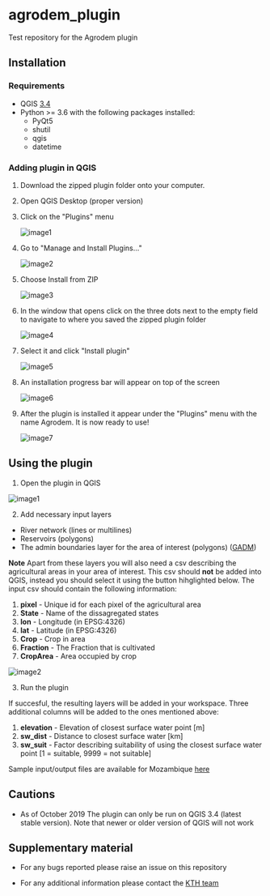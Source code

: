 # agrodem_plugin
Test repository for the Agrodem plugin

## Installation 

### Requirements

- QGIS [3.4](https://qgis.org/en/site/forusers/download.html)
- Python >= 3.6 with the following packages installed:
	- PyQt5
	- shutil
	- qgis
	- datetime

### Adding plugin in QGIS

1.	Download the zipped plugin folder onto your computer.
2.	Open QGIS Desktop (proper version)
3.	Click on the "Plugins" menu

	![image1](assets/installation/img/image1.jpg)

4.	Go to "Manage and Install Plugins..."

	![image2](assets/installation/img/image2.jpg)

5.	Choose Install from ZIP
 	
	![image3](assets/installation/img/image3.jpg)

6.	In the window that opens click on the three dots next to the empty field to navigate to where you saved the zipped plugin folder
	
	![image4](assets/installation/img/image4.jpg)

7.	Select it and click "Install plugin"
 	
	![image5](assets/installation/img/image5.jpg)

8.	An installation progress bar will appear on top of the screen
	
	![image6](assets/installation/img/image6.jpg)

9.	After the plugin is installed it appear under the "Plugins" menu with the name Agrodem. It is now ready to use!
	
	![image7](assets/installation/img/image7.jpg)

## Using the plugin

1.	Open the plugin in QGIS

![image1](assets/running/img/image1.jpg)

2.	Add necessary input layers

* River network (lines or multilines)
* Reservoirs (polygons)
* The admin boundaries layer for the area of interest (polygons) ([GADM](https://gadm.org/))

**Note** Apart from these layers you will also need a csv describing the agricultural areas in your area of interest. This csv should **not** be added into QGIS, instead you should select it using the button hihglighted below. The input csv should contain the following information:

1. **pixel** - Unique id for each pixel of the agricultural area
2. **State** - Name of the dissagregated states 
3. **lon** - Longitude (in EPSG:4326)
4. **lat** - Latitude (in EPSG:4326)
5. **Crop** - Crop in area
6. **Fraction** - The Fraction that is cultivated
7. **CropArea** - Area occupied by crop 



![image2](assets/running/img/image2.jpg)

3.	Run the plugin

If succesful, the resulting layers will be added in your workspace. Three additional columns will be added to the ones mentioned above:

1. **elevation** - Elevation of closest surface water point [m]
2. **sw_dist** - Distance to closest surface water [km]
3. **sw_suit** - Factor describing suitability of using the closest surface water point [1 = suitable, 9999 = not suitable] 

Sample input/output files are available for Mozambique [here](Mozambique%20sample)

## Cautions

* As of October 2019 The plugin can only be run on QGIS 3.4 (latest stable version). Note that newer or older version of QGIS will not work

## Supplementary material

* For any bugs reported please raise an issue on this repository

* For any additional information please contact the [KTH team](http://www.onsset.org/contact--forum.html)
